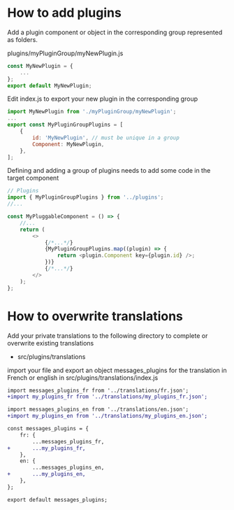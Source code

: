 # How to add plugins

Add a plugin component or object in the corresponding group represented as folders.

plugins/myPluginGroup/myNewPlugin.js

```js
const MyNewPlugin = {
    ...
};
export default MyNewPlugin;
```

Edit index.js to export your new plugin in the corresponding group

```js
import MyNewPlugin from './myPluginGroup/myNewPlugin';
...
export const MyPluginGroupPlugins = [
    {
        id: 'MyNewPlugin', // must be unique in a group
        Component: MyNewPlugin,
    },
];
```

Defining and adding a group of plugins needs to add some code in the target component

```js
// Plugins
import { MyPluginGroupPlugins } from '../plugins';
//...

const MyPluggableComponent = () => {
    //...
    return (
        <>
            {/*...*/}
            {MyPluginGroupPlugins.map((plugin) => {
                return <plugin.Component key={plugin.id} />;
            })}
            {/*...*/}
        </>
    );
};
```

# How to overwrite translations

Add your private translations to the following directory to complete or overwrite existing translations

- src/plugins/translations

import your file and export an object messages_plugins for the translation in French or english
in src/plugins/translations/index.js

```diff
import messages_plugins_fr from '../translations/fr.json';
+import my_plugins_fr from '../translations/my_plugins_fr.json';

import messages_plugins_en from '../translations/en.json';
+import my_plugins_en from '../translations/my_plugins_en.json';

const messages_plugins = {
    fr: {
        ...messages_plugins_fr,
+       ...my_plugins_fr,
    },
    en: {
        ...messages_plugins_en,
+       ...my_plugins_en,
    },
};

export default messages_plugins;

```
